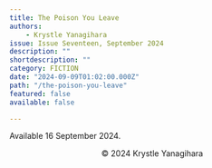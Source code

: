 ```yaml
---
title: The Poison You Leave
authors:
    - Krystle Yanagihara
issue: Issue Seventeen, September 2024
description: "" 
shortdescription: ""
category: FICTION
date: "2024-09-09T01:02:00.000Z"
path: "/the-poison-you-leave"
featured: false
available: false

---
```


Available 16 September 2024.

<p style="text-align: center;">© 2024 Krystle Yanagihara</p>


